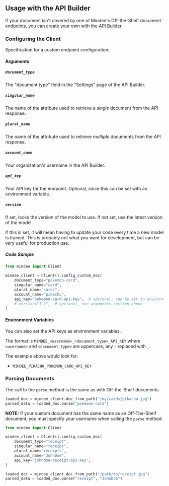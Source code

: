 
## Usage with the API Builder
If your document isn't covered by one of Mindee's Off-the-Shelf document endpoints,
you can create your own with the
[API Builder](https://developers.mindee.com/docs/build-your-first-document-parsing-api).

### Configuring the Client
Specification for a custom endpoint configuration:

#### Arguments

##### `document_type`
The "document type" field in the "Settings" page of the API Builder.

##### `singular_name`
The name of the attribute used to retrieve a _single_ document from the API response.

##### `plural_name`
The name of the attribute used to retrieve _multiple_ documents from the API response.

##### `account_name`
Your organization's username in the API Builder.

##### `api_key`
Your API key for the endpoint. Optional, since this can be set with an environment variable.

##### `version`
If set, locks the version of the model to use. If not set, use the latest version of the model.

If this is set, it will mean having to update your code every time a new model is trained.
This is probably not what you want for development, but can be very useful for production use.

##### Code Sample
```python
from mindee import Client

mindee_client = Client().config_custom_doc(
    document_type="pokemon-card",
    singular_name="card",
    plural_name="cards",
    account_name="pikachu",
    api_key="pokemon-card-api-key",  # optional, can be set in environment
    # version="1.2",  # optional, see arguments section above
)
```

#### Environment Variables
You can also set the API keys as environment variables.

The format is `MINDEE_<username>_<document_type>_API_KEY` where `<username>` and `<document_type>` are uppercase, any `-` replaced with `_`.

The example above would look for:
* `MINDEE_PIKACHU_POKEMON_CARD_API_KEY`


### Parsing Documents
The call to the `parse` method is the same as with Off-the-Shelf documents.

```python
loaded_doc = mindee_client.doc_from_path("/my/cards/pikachu.jpg")
parsed_data = loaded_doc.parse("pokemon-card")
```

**NOTE:** If your custom document has the same name as an Off-The-Shelf document,
you must specify your username when calling the `parse` method.

```python
from mindee import Client

mindee_client = Client().config_custom_doc(
    document_type="receipt",
    singular_name="receipt",
    plural_name="receipts",
    account_name="JohnDoe",
    api_key="johndoe-receipt-api-key",
)

loaded_doc = mindee_client.doc_from_path("/path/to/receipt.jpg")
parsed_data = loaded_doc.parse("receipt", "JohnDoe")
```

